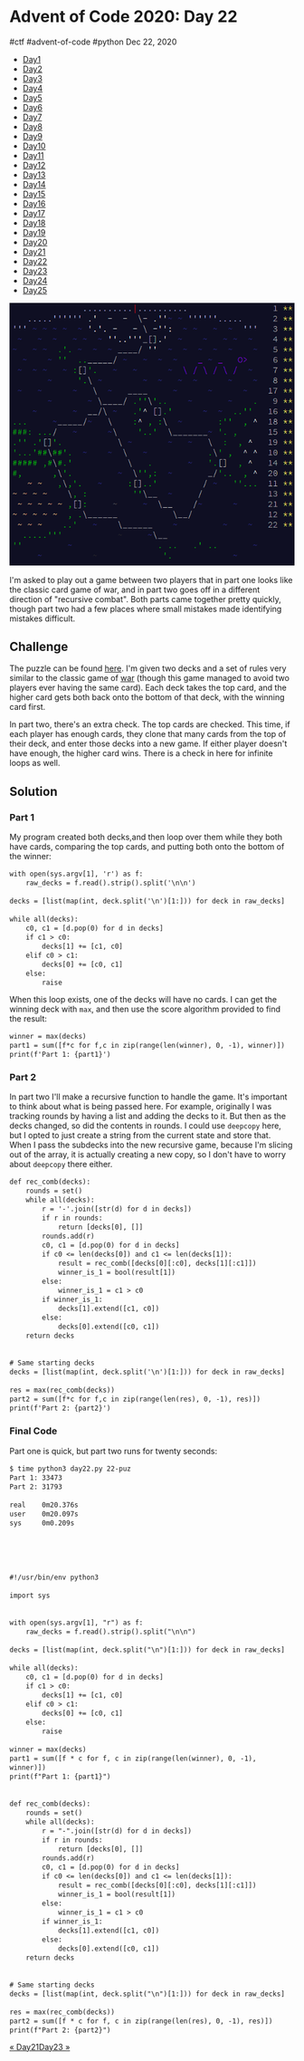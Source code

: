 

# Advent of Code 2020: Day 22

#ctf #advent-of-code #python Dec 22, 2020






-   [Day1](/adventofcode2020/1)
-   [Day2](/adventofcode2020/2)
-   [Day3](/adventofcode2020/3)
-   [Day4](/adventofcode2020/4)
-   [Day5](/adventofcode2020/5)
-   [Day6](/adventofcode2020/6)
-   [Day7](/adventofcode2020/7)
-   [Day8](/adventofcode2020/8)
-   [Day9](/adventofcode2020/9)
-   [Day10](/adventofcode2020/10)
-   [Day11](/adventofcode2020/11)
-   [Day12](/adventofcode2020/12)
-   [Day13](/adventofcode2020/13)
-   [Day14](/adventofcode2020/14)
-   [Day15](/adventofcode2020/15)
-   [Day16](/adventofcode2020/16)
-   [Day17](/adventofcode2020/17)
-   [Day18](/adventofcode2020/18)
-   [Day19](/adventofcode2020/19)
-   [Day20](/adventofcode2020/20)
-   [Day21](/adventofcode2020/21)
-   [Day22](#)
-   [Day23](/adventofcode2020/23)
-   [Day24](/adventofcode2020/24)
-   [Day25](/adventofcode2020/25)




![](/img/aoc2020-22-cover.png)

I'm asked to play out a game between two players that in part one looks
like the classic card game of war, and in part two goes off in a
different direction of "recursive combat". Both parts came together
pretty quickly, though part two had a few places where small mistakes
made identifying mistakes difficult.

## Challenge

The puzzle can be found [here](https://adventofcode.com/2020/day/22).
I'm given two decks and a set of rules very similar to the classic game
of [war](https://bicyclecards.com/how-to-play/war/) (though this game
managed to avoid two players ever having the same card). Each deck takes
the top card, and the higher card gets both back onto the bottom of that
deck, with the winning card first.

In part two, there's an extra check. The top cards are checked. This
time, if each player has enough cards, they clone that many cards from
the top of their deck, and enter those decks into a new game. If either
player doesn't have enough, the higher card wins. There is a check in
here for infinite loops as well.

## Solution

### Part 1

My program created both decks,and then loop over them while they both
have cards, comparing the top cards, and putting both onto the bottom of
the winner:



    with open(sys.argv[1], 'r') as f:
        raw_decks = f.read().strip().split('\n\n')

    decks = [list(map(int, deck.split('\n')[1:])) for deck in raw_decks]

    while all(decks):
        c0, c1 = [d.pop(0) for d in decks]
        if c1 > c0:
            decks[1] += [c1, c0]
        elif c0 > c1:
            decks[0] += [c0, c1]
        else:
            raise



When this loop exists, one of the decks will have no cards. I can get
the winning deck with `max`, and then use the score algorithm provided
to find the result:



    winner = max(decks)
    part1 = sum([f*c for f,c in zip(range(len(winner), 0, -1), winner)])
    print(f'Part 1: {part1}')



### Part 2

In part two I'll make a recursive function to handle the game. It's
important to think about what is being passed here. For example,
originally I was tracking rounds by having a list and adding the decks
to it. But then as the decks changed, so did the contents in rounds. I
could use `deepcopy` here, but I opted to just create a string from the
current state and store that. When I pass the subdecks into the new
recursive game, because I'm slicing out of the array, it is actually
creating a new copy, so I don't have to worry about `deepcopy` there
either.



    def rec_comb(decks):
        rounds = set()
        while all(decks):
            r = '-'.join([str(d) for d in decks])
            if r in rounds:
                return [decks[0], []]
            rounds.add(r)
            c0, c1 = [d.pop(0) for d in decks]
            if c0 <= len(decks[0]) and c1 <= len(decks[1]):
                result = rec_comb([decks[0][:c0], decks[1][:c1]])
                winner_is_1 = bool(result[1])
            else:
                winner_is_1 = c1 > c0
            if winner_is_1:
                decks[1].extend([c1, c0])
            else:
                decks[0].extend([c0, c1])
        return decks


    # Same starting decks
    decks = [list(map(int, deck.split('\n')[1:])) for deck in raw_decks]

    res = max(rec_comb(decks))
    part2 = sum([f*c for f,c in zip(range(len(res), 0, -1), res)])
    print(f'Part 2: {part2}')



### Final Code

Part one is quick, but part two runs for twenty seconds:



    $ time python3 day22.py 22-puz 
    Part 1: 33473
    Part 2: 31793

    real    0m20.376s
    user    0m20.097s
    sys     0m0.209s





    #!/usr/bin/env python3

    import sys


    with open(sys.argv[1], "r") as f:
        raw_decks = f.read().strip().split("\n\n")

    decks = [list(map(int, deck.split("\n")[1:])) for deck in raw_decks]

    while all(decks):
        c0, c1 = [d.pop(0) for d in decks]
        if c1 > c0:
            decks[1] += [c1, c0]
        elif c0 > c1:
            decks[0] += [c0, c1]
        else:
            raise

    winner = max(decks)
    part1 = sum([f * c for f, c in zip(range(len(winner), 0, -1), winner)])
    print(f"Part 1: {part1}")


    def rec_comb(decks):
        rounds = set()
        while all(decks):
            r = "-".join([str(d) for d in decks])
            if r in rounds:
                return [decks[0], []]
            rounds.add(r)
            c0, c1 = [d.pop(0) for d in decks]
            if c0 <= len(decks[0]) and c1 <= len(decks[1]):
                result = rec_comb([decks[0][:c0], decks[1][:c1]])
                winner_is_1 = bool(result[1])
            else:
                winner_is_1 = c1 > c0
            if winner_is_1:
                decks[1].extend([c1, c0])
            else:
                decks[0].extend([c0, c1])
        return decks


    # Same starting decks
    decks = [list(map(int, deck.split("\n")[1:])) for deck in raw_decks]

    res = max(rec_comb(decks))
    part2 = sum([f * c for f, c in zip(range(len(res), 0, -1), res)])
    print(f"Part 2: {part2}")




[« Day21](/adventofcode2020/21)[Day23 »](/adventofcode2020/23)






